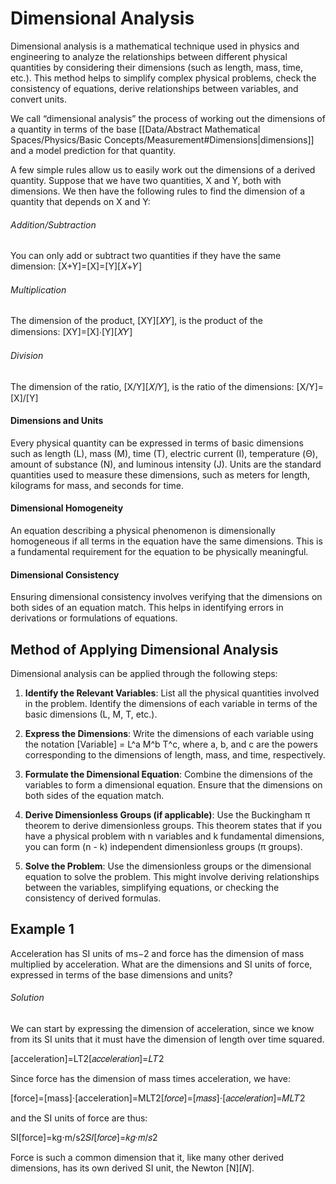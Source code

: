 # Dimensional Analysis
Dimensional analysis is a mathematical technique used in physics and engineering to analyze the relationships between different physical quantities by considering their dimensions (such as length, mass, time, etc.).
	This method helps to simplify complex physical problems, check the consistency of equations, derive relationships between variables, and convert units.

We call “dimensional analysis” the process of working out the dimensions of a quantity in terms of the base [[Data/Abstract Mathematical Spaces/Physics/Basic Concepts/Measurement#Dimensions|dimensions]] and a model prediction for that quantity. 

A few simple rules allow us to easily work out the dimensions of a derived quantity. 
	Suppose that we have two quantities, X and Y, both with dimensions. 
		We then have the following rules to find the dimension of a quantity that depends on X and Y:

###### Addition/Subtraction
You can only add or subtract two quantities if they have the same dimension: [X+Y]=[X]=[Y][𝑋+𝑌]
###### Multiplication
The dimension of the product, [XY][𝑋𝑌], is the product of the dimensions: [XY]=[X]⋅[Y][𝑋𝑌]
###### Division
The dimension of the ratio, [X/Y][𝑋/𝑌], is the ratio of the dimensions: [X/Y]=[X]/[Y]

#### Dimensions and Units
Every physical quantity can be expressed in terms of basic dimensions such as length (L), mass (M), time (T), electric current (I), temperature (Θ), amount of substance (N), and luminous intensity (J). Units are the standard quantities used to measure these dimensions, such as meters for length, kilograms for mass, and seconds for time.
#### Dimensional Homogeneity
An equation describing a physical phenomenon is dimensionally homogeneous if all terms in the equation have the same dimensions. This is a fundamental requirement for the equation to be physically meaningful.
#### Dimensional Consistency
Ensuring dimensional consistency involves verifying that the dimensions on both sides of an equation match. This helps in identifying errors in derivations or formulations of equations.
## Method of Applying Dimensional Analysis
Dimensional analysis can be applied through the following steps:

1. **Identify the Relevant Variables**: List all the physical quantities involved in the problem. Identify the dimensions of each variable in terms of the basic dimensions (L, M, T, etc.).
    
2. **Express the Dimensions**: Write the dimensions of each variable using the notation [Variable] = L^a M^b T^c, where a, b, and c are the powers corresponding to the dimensions of length, mass, and time, respectively.
    
3. **Formulate the Dimensional Equation**: Combine the dimensions of the variables to form a dimensional equation. Ensure that the dimensions on both sides of the equation match.
    
4. **Derive Dimensionless Groups (if applicable)**: Use the Buckingham π theorem to derive dimensionless groups. This theorem states that if you have a physical problem with n variables and k fundamental dimensions, you can form (n - k) independent dimensionless groups (π groups).
    
5. **Solve the Problem**: Use the dimensionless groups or the dimensional equation to solve the problem. This might involve deriving relationships between the variables, simplifying equations, or checking the consistency of derived formulas.

## Example 1
Acceleration has SI units of ms−2 and force has the dimension of mass multiplied by acceleration. What are the dimensions and SI units of force, expressed in terms of the base dimensions and units?

###### Solution

We can start by expressing the dimension of acceleration, since we know from its SI units that it must have the dimension of length over time squared.

[acceleration]=LT2[𝑎𝑐𝑐𝑒𝑙𝑒𝑟𝑎𝑡𝑖𝑜𝑛]=𝐿𝑇2

Since force has the dimension of mass times acceleration, we have:

[force]=[mass]⋅[acceleration]=MLT2[𝑓𝑜𝑟𝑐𝑒]=[𝑚𝑎𝑠𝑠]⋅[𝑎𝑐𝑐𝑒𝑙𝑒𝑟𝑎𝑡𝑖𝑜𝑛]=𝑀𝐿𝑇2

and the SI units of force are thus:

SI[force]=kg⋅m/s2𝑆𝐼[𝑓𝑜𝑟𝑐𝑒]=𝑘𝑔⋅𝑚/𝑠2

Force is such a common dimension that it, like many other derived dimensions, has its own derived SI unit, the Newton [N][𝑁].